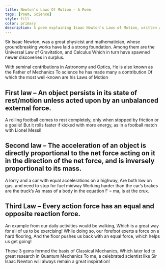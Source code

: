 ```yaml
---
title: Newton's Laws Of Motion - A Poem
tags: [Poem, Science]
style: fill
color: primary
description: A poem explaining Isaac Newton's Laws of Motion, written as part of an 'Art-Integrated Learning' Program in high school!
---
```


Sir Isaac Newton, was a great physicist and mathematician,
whose groundbreaking works have laid a strong foundation.
Among them are the Universal Law of Gravitation, and Calculus
Which in turn have spawned newer discoveries in surplus.

With seminal contributions in Astronomy and Optics,
He is also known as the Father of Mechanics
To science he has made many a contribution
Of which the most well-known are his Laws of Motion

## First law – An object persists in its state of rest/motion unless acted upon by an unbalanced external force.

A rolling football comes to rest completely,
only when stopped by friction or a goalie!
But it rolls faster if kicked with more energy,
as in a football match with Lionel Messi!

## Second law – The acceleration of an object is directly proportional to the net force acting on it in the direction of the net force, and is inversely proportional to its mass.

A lorry and a car with equal accelerations on a highway,
Are both low on gas, and need to stop for fuel midway
Working harder than the car’s brakes are the truck’s
As mass of a body in the equation F = ma, is at the crux.

## Third Law – Every action force has an equal and opposite reaction force.

An example from our daily activities would be walking,
Which is a great way for all of us to be exercising!
While doing so, our forefoot exerts a force on a hard flooring,
And the floor pushes us back with an equal force, which helps us get going!

These 3 gems formed the basis of Classical Mechanics,
Which later led to great research in Quantum Mechanics
To me, a celebrated scientist like Sir Isaac Newton
will always remain a great inspiration!